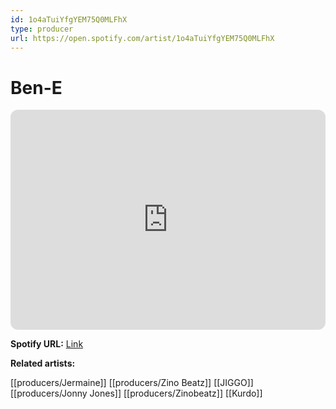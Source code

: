 ```yaml
---
id: 1o4aTuiYfgYEM75Q0MLFhX
type: producer
url: https://open.spotify.com/artist/1o4aTuiYfgYEM75Q0MLFhX
---
```

# Ben-E

<iframe style="border-radius:12px" src="https://open.spotify.com/embed/artist/1o4aTuiYfgYEM75Q0MLFhX" width="100%" height="352" frameBorder="0" allowfullscreen="" allow="autoplay; clipboard-write; encrypted-media; fullscreen; picture-in-picture" loading="lazy"></iframe>

**Spotify URL:** [Link](https://open.spotify.com/artist/1o4aTuiYfgYEM75Q0MLFhX)

**Related artists:**

[[producers/Jermaine]]
[[producers/Zino Beatz]]
[[JIGGO]]
[[producers/Jonny Jones]]
[[producers/Zinobeatz]]
[[Kurdo]]
